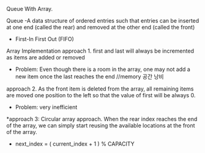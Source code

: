 Queue With Array.

Queue
-A data structure of ordered entries such that entries can be inserted at one end (called the rear) and removed at the other end (called the front)
- First-In First Out (FIFO)

Array Implementation
approach 1. 
first and last will always be incremented as items are added or removed
- Problem: Even though there is a room in the array, one may not add a new item once the last reaches the end //memory 공간 낭비

approach 2. 
As the front item is deleted from the array, all remaining items are moved one position to the left so that the value of first will be always 0.
- Problem: very inefficient

*approach 3: Circular array approach. 
When the rear index reaches the end of the array, we can simply start reusing the available locations at the front of the array.
- next_index = ( current_index + 1 ) % CAPACITY